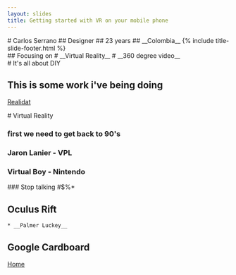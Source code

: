 ```yaml
---
layout: slides
title: Getting started with VR on your mobile phone
---
```

<section markdown="block" class="title-slide">
# Carlos Serrano 
## Designer
## 23 years
## __Colombia__
{% include title-slide-footer.html %}
</section>

<section markdown="block">
## Focusing on 
# __Virtual Reality__
# __360 degree video__

</section>

<section markdown="block">
# It's all about DIY

## This is some work i've being doing
[Realidat](https://youtu.be/r5_Lydu8gHo)
</section>

<section markdown="block">
# Virtual Reality

### first we need to get back to 90's
### Jaron Lanier - __VPL__ 
### Virtual Boy - __Nintendo__

</section>

<section markdown="block">
### Stop talking #$%*

# Oculus Rift
	* __Palmer Luckey__

# Google Cardboard

[Home](../index.mardown)
	
</section>
